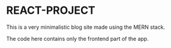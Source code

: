 # REACT-PROJECT
This is a very minimalistic blog site made using the MERN stack.

The code here contains only the frontend part of the app.
